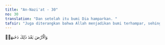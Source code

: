 ```yaml
---
title: "An-Nazi'at - 30"
no: 30
translation: "Dan setelah itu bumi Dia hamparkan. "
tafsir: "Juga diterangkan bahwa Allah menjadikan bumi terhampar, sehingga makhluk Allah mudah melaksanakan kehidupan di sana. Ayat ini menunjukkan bahwa Allah menciptakan bumi lebih dahulu, kemudian menciptakan langit, kemudian kembali lagi ke bumi dan menghamparkannya untuk kediaman manusia. Setelah menyiapkan tempat-tempat tinggal, maka Allah menyediakan segala sesuatu yang diperlukan manusia yaitu tentang makanan dan minuman, sebagaimana dijelaskan dalam ayat berikutnya."
---
```


وَالْاَرْضَ بَعْدَ ذٰلِكَ دَحٰىهَاۗ
